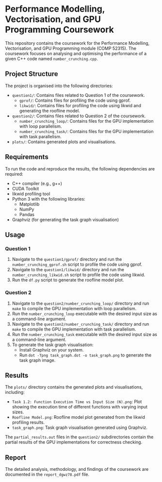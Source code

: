 # Performance Modelling, Vectorisation, and GPU Programming Coursework

This repository contains the coursework for the Performance Modelling, Vectorisation, and GPU Programming module (COMP 52315). The coursework focuses on analysing and optimising the performance of a given C++ code named `number_crunching.cpp`.

## Project Structure

The project is organised into the following directories:

- `question1/`: Contains files related to Question 1 of the coursework.
  - `gprof/`: Contains files for profiling the code using gprof.
  - `likwid/`: Contains files for profiling the code using likwid and generating the roofline model.
- `question2/`: Contains files related to Question 2 of the coursework.
  - `number_crunching_loop/`: Contains files for the GPU implementation with loop parallelism.
  - `number_crunching_task/`: Contains files for the GPU implementation with task parallelism.
- `plots/`: Contains generated plots and visualisations.

## Requirements

To run the code and reproduce the results, the following dependencies are required:

- C++ compiler (e.g., g++)
- CUDA Toolkit
- likwid profiling tool
- Python 3 with the following libraries:
  - Matplotlib
  - NumPy
  - Pandas
- Graphviz (for generating the task graph visualisation)

## Usage

### Question 1

1. Navigate to the `question1/gprof/` directory and run the `number_crunching_gprof.sh` script to profile the code using gprof.
2. Navigate to the `question1/likwid/` directory and run the `number_crunching_likwid.sh` script to profile the code using likwid.
3. Run the `df.py` script to generate the roofline model plot.

### Question 2

1. Navigate to the `question2/number_crunching_loop/` directory and run `make` to compile the GPU implementation with loop parallelism.
2. Run the `number_crunching_loop` executable with the desired input size as a command-line argument.
3. Navigate to the `question2/number_crunching_task/` directory and run `make` to compile the GPU implementation with task parallelism.
4. Run the `number_crunching_task` executable with the desired input size as a command-line argument.
5. To generate the task graph visualisation:
   - Install Graphviz on your system.
   - Run `dot -Tpng task_graph.dot -o task_graph.png` to generate the task graph image.

## Results

The `plots/` directory contains the generated plots and visualisations, including:

- `Task 1.2: Function Execution Time vs Input Size (N).png`: Plot showing the execution time of different functions with varying input sizes.
- `Roofline Model.png`: Roofline model plot generated from the likwid profiling results.
- `task_graph.png`: Task graph visualisation generated using Graphviz.

The `partial_results.out` files in the `question2/` subdirectories contain the partial results of the GPU implementations for correctness checking.

## Report

The detailed analysis, methodology, and findings of the coursework are documented in the `report_dgwz78.pdf` file.